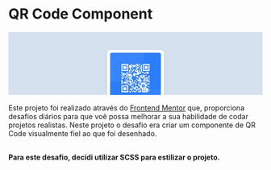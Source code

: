 # QR Code Component

![Design preview for the QR code component coding challenge](./img/cover.jpg)

Este projeto foi realizado através do [Frontend Mentor](https://www.frontendmentor.io) que, proporciona desafios diários para que voê possa melhorar a sua habilidade de codar projetos realistas. Neste projeto o desafio era criar um componente de QR Code visualmente fiel ao que foi desenhado.

## 

**Para este desafio, decidi utilizar SCSS para estilizar o projeto.**